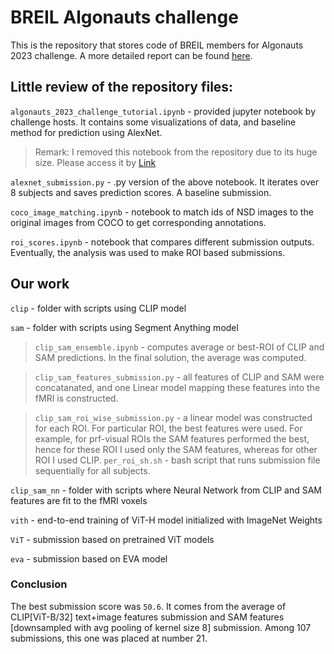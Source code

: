 # BREIL Algonauts challenge
This is the repository that stores code of BREIL members for Algonauts 2023 challenge.
A more detailed report can be found [here](./Algonauts_challenge_report.pdf).

## Little review of the repository files:

`algonauts_2023_challenge_tutorial.ipynb` - provided jupyter notebook by challenge hosts. It contains some visualizations of data, and baseline method for prediction using AlexNet.
> Remark: I removed this notebook from the repository due to its huge size. Please access it by [Link](https://colab.research.google.com/drive/1bLJGP3bAo_hAOwZPHpiSHKlt97X9xsUw?usp=share_link)

`alexnet_submission.py` - .py version of the above notebook. It iterates over 8 subjects and saves prediction scores. A baseline submission.

`coco_image_matching.ipynb` - notebook to match ids of NSD images to the original images from COCO to get corresponding annotations.

`roi_scores.ipynb` - notebook that compares different submission outputs. Eventually, the analysis was used to make ROI based submissions.

## Our work

`clip` - folder with scripts using CLIP model

`sam` - folder with scripts using Segment Anything model

> `clip_sam_ensemble.ipynb` - computes average or best-ROI of CLIP and SAM predictions. In the final solution, the average was computed.

> `clip_sam_features_submission.py` - all features of CLIP and SAM were concatanated, and one Linear model mapping these features into the fMRI is constructed.

> `clip_sam_roi_wise_submission.py` - a linear model was constructed for each ROI. For particular ROI, the best features were used. For example, for prf-visual ROIs the SAM features performed the best, hence for these ROI I used only the SAM features, whereas for other ROI I used CLIP. `per_roi_sh.sh` - bash script that runs submission file sequentially for all subjects.

`clip_sam_nn` - folder with scripts where Neural Network from CLIP and SAM features are fit to the fMRI voxels

`vith` - end-to-end training of ViT-H model initialized with ImageNet Weights

`ViT` - submission based on pretrained ViT models

`eva` - submission based on EVA model

### Conclusion

The best submission score was `50.6`. It comes from the average of CLIP[ViT-B/32] text+image features submission and SAM features [downsampled with avg pooling of kernel size 8] submission.
Among 107 submissions, this one was placed at number 21.
